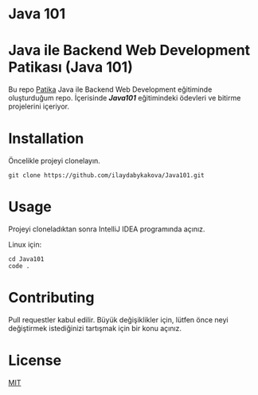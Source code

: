 # Java 101

# Java ile Backend Web Development Patikası (Java 101)

Bu repo [Patika](https://app.patika.dev/) Java ile Backend Web Development eğitiminde oluşturduğum repo. İçerisinde ***Java101*** eğitimindeki ödevleri ve bitirme projelerini içeriyor.



# Installation

Öncelikle projeyi clonelayın.

```
git clone https://github.com/ilaydabykakova/Java101.git
```

# Usage

Projeyi cloneladıktan sonra IntelliJ IDEA programında açınız.

Linux için:

```
cd Java101
code .
```

# Contributing

Pull requestler kabul edilir. Büyük değişiklikler için, lütfen önce neyi değiştirmek istediğinizi tartışmak için bir konu açınız.

# License

[MIT](https://choosealicense.com/licenses/mit/)